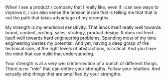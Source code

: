 When I see a product / company that I really like, even if i can see ways to improve it, i can also sense the tension inside that is telling me that that is not the path that takes advantage of my strengths.

My strength is my emotional sensitivity. That lends itself really well towards brand, content, writing, sales, strategy, product design. It does not lend itself well towards hard engineering problems. Spending most of my time engineering wastes my potential. And yet, having a deep grasp of the technical side, at the right levels of abstractions, is critical. And you have the mind that can build that understanding.

Your strength is at a very weird intersection of a bunch of different things. There is no "role" that can define your strengths. Follow your intuition. And actually ship things that are amplified by your strengths.